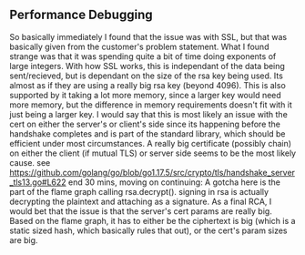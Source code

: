 ## Performance Debugging

So basically immediately I found that the issue was with SSL, but that was basically given from the customer's problem statement.
What I found strange was that it was spending quite a bit of time doing exponents of large integers. With how SSL works, this is independant of the data being sent/recieved, but is dependant on the size of the rsa key being used. Its almost as if they are using a really big rsa key (beyond 4096). This is also supported by it taking a lot more memory, since a larger key would need more memory, but the difference in memory requirements doesn't fit with it just being a larger key.
I would say that this is most likely an issue with the cert on either the server's or client's side since its happening before the handshake completes and is part of the standard library, which should be efficient under most circumstances. A really big certificate (possibly chain) on either the client (if mutual TLS) or server side seems to be the most likely cause.
see https://github.com/golang/go/blob/go1.17.5/src/crypto/tls/handshake_server_tls13.go#L622
end 30 mins, moving on
continuing:
A gotcha here is the part of the flame graph calling rsa.decrypt(). signing in rsa is actually decrypting the plaintext and attaching as a signature.
As a final RCA, I would bet that the issue is that the server's cert params are really big.
Based on the flame graph, it has to either be the ciphertext is big (which is a static sized hash, which basically rules that out), or the cert's param sizes are big.
